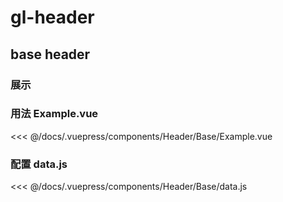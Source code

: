 # gl-header

## base header
### 展示
<Header-Base-Example></Header-Base-Example>

### 用法 Example.vue

<<< @/docs/.vuepress/components/Header/Base/Example.vue

### 配置 data.js

<<< @/docs/.vuepress/components/Header/Base/data.js




